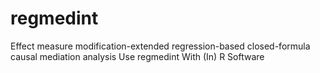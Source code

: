 # regmedint
Effect measure modification-extended regression-based closed-formula causal mediation analysis Use regmedint With (In) R Software
